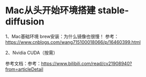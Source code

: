 # Mac从头开始环境搭建 stable-diffusion 
1、Mac基础环境
brew安装：为什么镜像也很慢！
参考：https://www.cnblogs.com/wang715100018066/p/16460399.html

2、Nvidia CUDA（按需） 

参考文档：参考：https://www.bilibili.com/read/cv21908940?from=articleDetail
